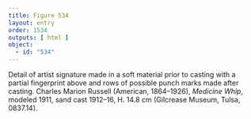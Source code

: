 ```yaml
---
title: Figure 534
layout: entry
order: 1534
outputs: [ html ]
object:
  - id: "534"
---
```


Detail of artist signature made in a soft material prior to casting with a partial fingerprint above and rows of possible punch marks made after casting. Charles Marion Russell (American, 1864–1926), *Medicine Whip*, modeled 1911, sand cast 1912–16, H. 14.8 cm (Gilcrease Museum, Tulsa, 0837.14).

